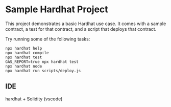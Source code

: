 # Sample Hardhat Project

This project demonstrates a basic Hardhat use case. It comes with a sample contract, a test for that contract, and a script that deploys that contract.

Try running some of the following tasks:

```shell
npx hardhat help
npx hardhat compile
npx hardhat test
GAS_REPORT=true npx hardhat test
npx hardhat node
npx hardhat run scripts/deploy.js
```

## IDE

hardhat + Solidity (vscode)
